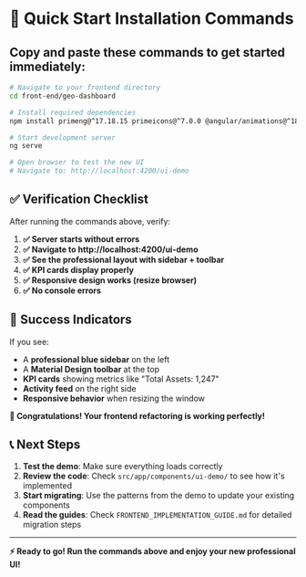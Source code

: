 # 🚀 Quick Start Installation Commands

## Copy and paste these commands to get started immediately:

```bash
# Navigate to your frontend directory
cd front-end/geo-dashboard

# Install required dependencies
npm install primeng@^17.18.15 primeicons@^7.0.0 @angular/animations@^18.2.0

# Start development server
ng serve

# Open browser to test the new UI
# Navigate to: http://localhost:4200/ui-demo
```

## ✅ Verification Checklist

After running the commands above, verify:

1. **✅ Server starts without errors**
2. **✅ Navigate to http://localhost:4200/ui-demo**
3. **✅ See the professional layout with sidebar + toolbar**
4. **✅ KPI cards display properly**
5. **✅ Responsive design works (resize browser)**
6. **✅ No console errors**

## 🎯 Success Indicators

If you see:
- A **professional blue sidebar** on the left
- A **Material Design toolbar** at the top
- **KPI cards** showing metrics like "Total Assets: 1,247"
- **Activity feed** on the right side
- **Responsive behavior** when resizing the window

**🎉 Congratulations! Your frontend refactoring is working perfectly!**

## 📞 Next Steps

1. **Test the demo**: Make sure everything loads correctly
2. **Review the code**: Check `src/app/components/ui-demo/` to see how it's implemented
3. **Start migrating**: Use the patterns from the demo to update your existing components
4. **Read the guides**: Check `FRONTEND_IMPLEMENTATION_GUIDE.md` for detailed migration steps

---

**⚡ Ready to go! Run the commands above and enjoy your new professional UI!**
